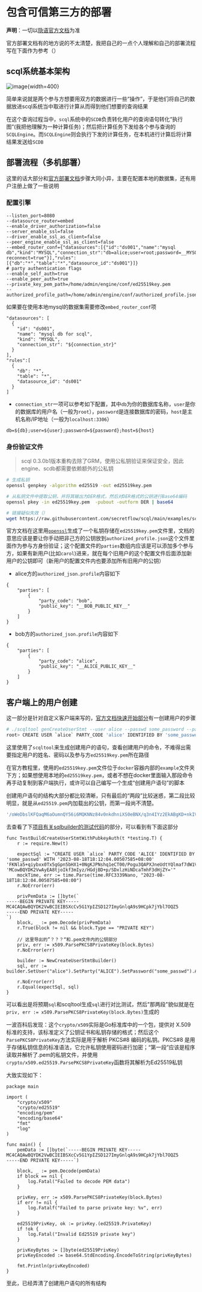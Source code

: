 # 包含可信第三方的部署

**声明**：一切以[隐语官方文档](https://www.secretflow.org.cn/zh-CN/docs/scql/0.5.0b2/topics)为准

官方部署文档有的地方说的不太清楚，我把自己的一点个人理解和自己的部署流程写在下面作为参考（）

## scql系统基本架构

![image](https://github.com/DINOREXNB/dinorexnb.github.io/blob/main/docs/images/xxaq1-1.png?raw=true){width=400}

简单来说就是两个参与方想要用双方的数据进行一些“操作”，于是他们将自己的数据放进scql系统当中取进行计算从而得到他们想要的查询结果

在这个查询过程当中，`scql`系统中的`SCDB`负责转化用户的查询语句转化“执行图”(我把他理解为一种计算任务)；然后把计算任务下发给各个参与查询的`SCQLEngine`。而`SCQLEngine`则会执行下发的计算任务，在本机进行计算后将计算结果发送给`SCDB`

## 部署流程（多机部署）

这里的话大部分和[官方部署文档](https://www.secretflow.org.cn/zh-CN/docs/scql/0.5.0b2/topics/deployment/how-to-deploy-centralized-cluster#step-1-deploy-scqlengine)步骤大同小异，主要在配置本地的数据集，还有用户注册上做了一些说明

### 配置引擎

```
--listen_port=8080
--datasource_router=embed
--enable_driver_authorization=false
--server_enable_ssl=false
--driver_enable_ssl_as_client=false
--peer_engine_enable_ssl_as_client=false
--embed_router_conf={"datasources":[{"id":"ds001","name":"mysql db","kind":"MYSQL","connection_str":"db=alice;user=root;password=__MYSQL_ROOT_PASSWORD__;host=mysql;auto-reconnect=true"}],"rules":[{"db":"*","table":"*","datasource_id":"ds001"}]}
# party authentication flags
--enable_self_auth=true
--enable_peer_auth=true
--private_key_pem_path=/home/admin/engine/conf/ed25519key.pem
--authorized_profile_path=/home/admin/engine/conf/authorized_profile.json
```

如果要在使用本地mysql的数据集需要修改`embed_router_conf`项

```
"datasources": [
  {
    "id": "ds001",
    "name": "mysql db for scql",
    "kind": "MYSQL",
    "connection_str": "${connection_str}"
  }
],
"rules":[
  {
    "db": "*",
    "table": "*",
    "datasource_id": "ds001"
  }
]
```

- `connection_str`一项可以参考如下配置，其中`db`为你的数据库名称，`user`是你的数据库的用户名（一般为`root`），`password`是连接数据库的密码，`host`是主机名称/IP地址（一般为`localhost:3306`）

```
db=${db};user=${user};password=${password};host=${host}
```

### 身份验证文件

> scql 0.3.0b1版本重构去除了GRM，使用公私钥验证来保证安全，因此engine、scdb都需要依赖额外的公私钥

```bash
# 生成私钥
openssl genpkey -algorithm ed25519 -out ed25519key.pem

# 从私钥文件中提取公钥，并将其输出为DER格式，然后对DER格式的公钥进行Base64编码
openssl pkey -in ed25519key.pem  -pubout -outform DER | base64

# 链接疑似失效（）
wget https://raw.githubusercontent.com/secretflow/scql/main/examples/scdb-tutorial/engine/alice/conf/authorized_profile.json
```

官方文档在这里用[`openssl`](https://zh.wikipedia.org/wiki/OpenSSL)生成了一个私钥存储在`ed25519key.pem`文件里，文档的意思应该是要让你手动把非己方的公钥放到`authorized_profile.json`这个文件里面作为参与方身份验证；这个配置文件的`parties`数组内应该是可以添加多个参与方，如果有新用户(比如`carol`)进来，就在每个旧用户的这个配置文件后面添加新用户的公钥即可（新用户的配置文件内也要添加所有旧用户的公钥）

- alice方的`authorized_json.profile`内容如下

```
{
    "parties": [
        {
            "party_code": "bob",
            "public_key": "__BOB_PUBLIC_KEY__"
        }
    ]
}
```

- bob方的`authorized_json.profile`内容如下

```
{
    "parties": [
        {
            "party_code": "alice",
            "public_key": "__ALICE_PUBLIC_KEY__"
        }
    ]
}
```

## 客户端上的用户创建

这一部分是针对自定义客户端来写的，[官方文档快速开始部分](https://www.secretflow.org.cn/zh-CN/docs/scql/0.5.0b2/intro/tutorial#create-database-user-and-tables)有一创建用户的步骤

```bash
# ./scqltool genCreateUserStmt --user alice --passwd some_password --party alice --pem examples/scdb-tutorial/engine/alice/conf/ed25519key.pem
root> CREATE USER `alice` PARTY_CODE 'alice' IDENTIFIED BY 'some_password' WITH '2023-08-23T20:03:34.268353853+08:00' '/oWeDbslKFQaqM6aOumnQY56i6MQKNNz84v0nkdhniXS0eBNX/q3n4IYz2EkABgKD+nkIVFtBokQqx5fr29CBw==' 'MCowBQYDK2VwAyEAzvfiNl1c1TjcvaTQBAxpG93MzHRGwuUBrPI3qf5N2XQ='
```

这里使用了`scqltool`来生成创建用户的语句，查看创建用户的命令，不难得出需要指定用户的姓名、密码以及参与方`ed25519key.pem`所在路径

在官方教程里，使用的`ed25519key.pem`文件位于`docker`容器内部的`example`文件夹下方；如果想使用本地的`ed25519key.pem`，或者不想在docker里面输入那段命令再手动复制到客户端执行，或许可以自己编写一个生成“创建用户语句”的脚本

创建用户语句的结构大部分都比较清晰，只有最后的“两段”比较迷惑，第二段比较明显，就是从`ed25519.pem`内加载出的公钥，而第一段尚不清楚。

```bash
'/oWeDbslKFQaqM6aOumnQY56i6MQKNNz84v0nkdhniXS0eBNX/q3n4IYz2EkABgKD+nkIVFtBokQqx5fr29CBw==' 'MCowBQYDK2VwAyEAzvfiNl1c1TjcvaTQBAxpG93MzHRGwuUBrPI3qf5N2XQ='
```

去查看了下[项目有关sqlbuilder的测试代码](https://github.com/secretflow/scql/blob/main/pkg/util/sqlbuilder/sqlbuilder_test.go#L75)的部分，可以看到有下面这部分

```golang
func TestBuildCreateUserStmtWithPubkeyAuth(t *testing.T) {
	r := require.New(t)

	expectSql := "CREATE USER `alice` PARTY_CODE 'ALICE' IDENTIFIED BY 'some_passwd' WITH '2023-08-18T18:12:04.00507585+08:00' 'FKNla5+qiybxx0Tx5gGpn5bHX1+0NgKJPNshq1eCT00/Pogu3QAPXJneUdtYQlmaf7dW1Vr25t+oDLRV9+TiCA==' 'MCowBQYDK2VwAyEA8tjoIkf3mIyz/HGdjBD+p/SDxlzHiNDcaTmhF3dHjZY='"
	mockTime, err := time.Parse(time.RFC3339Nano, "2023-08-18T18:12:04.00507585+08:00")
	r.NoError(err)

	privPemData := []byte(`
-----BEGIN PRIVATE KEY-----
MC4CAQAwBQYDK2VwBCIEIBSXcCv5G1YpIZSD127ImyGnlqA9s9HCpk7jYbl7OQZ5
-----END PRIVATE KEY-----
`)
	block, _ := pem.Decode(privPemData)
	r.True(block != nil && block.Type == "PRIVATE KEY")

    // 这里导出的”？？？“和.pem文件内的公钥部分
	priv, err := x509.ParsePKCS8PrivateKey(block.Bytes)
	r.NoError(err)

	builder := NewCreateUserStmtBuilder()
	sql, err := builder.SetUser("alice").SetParty("ALICE").SetPassword("some_passwd").AuthByPubkeyWithPrivateKey(priv).MockTime(mockTime).ToSQL()

	r.NoError(err)
	r.Equal(expectSql, sql)
}
```

可以看出是将预期`sql`和scqltool生成`sql`进行对比测试，然后"那两段"貌似就是在`priv, err := x509.ParsePKCS8PrivateKey(block.Bytes)`生成的

一波百科后发现：这个`crypto/x509`实际是Go标准库中的一个包，提供对 X.509 标准的支持，该标准定义了公钥证书和私钥存储的格式；然后这个`ParsePKCS8PrivateKey`方法实际是用于解析 PKCS#8 编码的私钥。PKCS#8 是用于存储私钥信息的标准语法，它允许私钥使用密码进行加密；“第一段”应该是程序读取并解析了.pem的私钥文件，并使用`crypto/x509.ed25519.ParsePKCS8PrivateKey`函数将其解析为Ed25519私钥

大致实现如下：

```golang
package main

import (
    "crypto/x509"
    "crypto/ed25519"
    "encoding/pem"
    "encoding/base64"
    "fmt"
    "log"
)

func main() {
    pemData := []byte(`-----BEGIN PRIVATE KEY-----
MC4CAQAwBQYDK2VwBCIEIBSXcCv5G1YpIZSD127ImyGnlqA9s9HCpk7jYbl7OQZ5
-----END PRIVATE KEY-----`)

    block, _ := pem.Decode(pemData)
    if block == nil {
        log.Fatal("Failed to decode PEM data")
    }

    privKey, err := x509.ParsePKCS8PrivateKey(block.Bytes)
    if err != nil {
        log.Fatalf("Failed to parse private key: %v", err)
    }

    ed25519PrivKey, ok := privKey.(ed25519.PrivateKey)
    if !ok {
        log.Fatal("Invalid Ed25519 private key")
    }

    privKeyBytes := []byte(ed25519PrivKey)
    privKeyEncoded := base64.StdEncoding.EncodeToString(privKeyBytes)

    fmt.Println(privKeyEncoded)
}
```

至此，已经弄清了创建用户语句的所有结构
